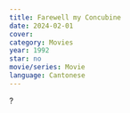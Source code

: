 ```yaml
---
title: Farewell my Concubine
date: 2024-02-01
cover: 
category: Movies
year: 1992
star: no
movie/series: Movie
language: Cantonese
---
```

?






